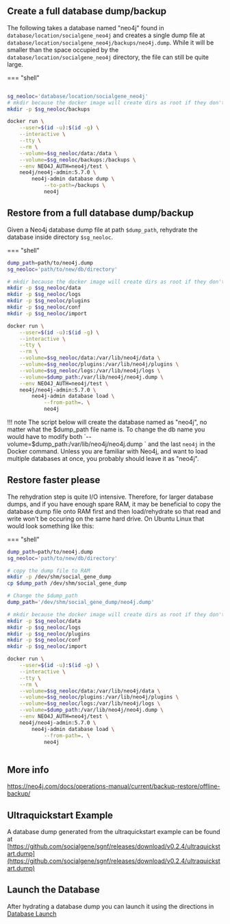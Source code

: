 
## Create a full database dump/backup

The following takes a database named "neo4j" found in `database/location/socialgene_neo4j` and creates a single dump file at `database/location/socialgene_neo4j/backups/neo4j.dump`. While it will be smaller than the space occupied by the `database/location/socialgene_neo4j` directory, the file can still be quite large.

=== "shell"
```bash

sg_neoloc='database/location/socialgene_neo4j'
# mkdir because the docker image will create dirs as root if they don't exist
mkdir -p $sg_neoloc/backups

docker run \
    --user=$(id -u):$(id -g) \
    --interactive \
    --tty \
    --rm \
    --volume=$sg_neoloc/data:/data \
    --volume=$sg_neoloc/backups:/backups \
    --env NEO4J_AUTH=neo4j/test \
    neo4j/neo4j-admin:5.7.0 \
        neo4j-admin database dump \
            --to-path=/backups \
            neo4j
```

## Restore from a full database dump/backup

Given a Neo4j database dump file at path `$dump_path`, rehydrate the database inside directory `$sg_neoloc`.

=== "shell"
```bash
dump_path=path/to/neo4j.dump
sg_neoloc='path/to/new/db/directory'

# mkdir because the docker image will create dirs as root if they don't exist
mkdir -p $sg_neoloc/data
mkdir -p $sg_neoloc/logs
mkdir -p $sg_neoloc/plugins
mkdir -p $sg_neoloc/conf
mkdir -p $sg_neoloc/import

docker run \
    --user=$(id -u):$(id -g) \
    --interactive \
    --tty \
    --rm \
    --volume=$sg_neoloc/data:/var/lib/neo4j/data \
    --volume=$sg_neoloc/plugins:/var/lib/neo4j/plugins \
    --volume=$sg_neoloc/logs:/var/lib/neo4j/logs \
    --volume=$dump_path:/var/lib/neo4j/neo4j.dump \
    --env NEO4J_AUTH=neo4j/test \
    neo4j/neo4j-admin:5.7.0 \
        neo4j-admin database load \
            --from-path=. \
            neo4j         
```

!!! note
    The script below will create the database named as "neo4j", no matter what the $dump_path file name is. To change the db name you would have to modify both `--volume=$dump_path:/var/lib/neo4j/neo4j.dump \` and the last `neo4j` in the Docker command. Unless you are familiar with Neo4j, and want to load multiple databases at once, you probably should leave it as "neo4j".


## Restore faster please

The rehydration step is quite I/O intensive. Therefore, for larger database dumps, and if you have enough spare RAM, it may be beneficial to copy the database dump file onto RAM first and then load/rehydrate so that read and write won't be occuring on the same hard drive. On Ubuntu Linux that would look something like this:

=== "shell"
```bash
dump_path=path/to/neo4j.dump
sg_neoloc='path/to/new/db/directory'

# copy the dump file to RAM
mkdir -p /dev/shm/social_gene_dump
cp $dump_path /dev/shm/social_gene_dump

# Change the $dump_path
dump_path='/dev/shm/social_gene_dump/neo4j.dump'

# mkdir because the docker image will create dirs as root if they don't exist
mkdir -p $sg_neoloc/data
mkdir -p $sg_neoloc/logs
mkdir -p $sg_neoloc/plugins
mkdir -p $sg_neoloc/conf
mkdir -p $sg_neoloc/import

docker run \
    --user=$(id -u):$(id -g) \
    --interactive \
    --tty \
    --rm \
    --volume=$sg_neoloc/data:/var/lib/neo4j/data \
    --volume=$sg_neoloc/plugins:/var/lib/neo4j/plugins \
    --volume=$sg_neoloc/logs:/var/lib/neo4j/logs \
    --volume=$dump_path:/var/lib/neo4j/neo4j.dump \
    --env NEO4J_AUTH=neo4j/test \
    neo4j/neo4j-admin:5.7.0 \
        neo4j-admin database load \
            --from-path=. \
            neo4j
            
```

## More info

<a href="https://neo4j.com/docs/operations-manual/current/backup-restore/offline-backup/" target="_blank">https://neo4j.com/docs/operations-manual/current/backup-restore/offline-backup/</a>

## Ultraquickstart Example 

A database dump generated from the ultraquickstart example can be found at [https://github.com/socialgene/sgnf/releases/download/v0.2.4/ultraquickstart.dump](https://github.com/socialgene/sgnf/releases/download/v0.2.4/ultraquickstart.dump)


## Launch the Database

After hydrating a database dump you can launch it using the directions in [Database Launch](/neo4j/database_launch)
